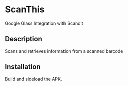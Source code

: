 # ScanThis 

Google Glass Integration with Scandit 

## Description

Scans and retrieves information from a scanned barcode 

## Installation 

Build and sideload the APK.